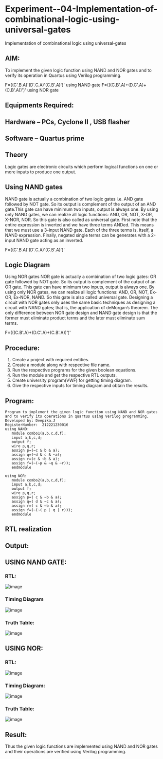 # Experiment--04-Implementation-of-combinational-logic-using-universal-gates
Implementation of combinational logic using universal-gates
 
## AIM:
To implement the given logic function using NAND and NOR gates and to verify its operation in Quartus using Verilog programming.

F=((C'.B.A)'(D'.C.A)'(C.B'.A)')' using NAND gate
F=(((C.B'.A)+(D.C'.A)+(C.B'.A))')' using NOR gate
## Equipments Required:
## Hardware – PCs, Cyclone II , USB flasher
## Software – Quartus prime


## Theory
Logic gates are electronic circuits which perform logical functions on one or more inputs to produce one output. 

## Using NAND gates
NAND gate is actually a combination of two logic gates i.e. AND gate followed by NOT gate. So its output is complement of the output of an AND gate.This gate can have minimum two inputs, output is always one. By using only NAND gates, we can realize all logic functions: AND, OR, NOT, X-OR, X-NOR, NOR. So this gate is also called as universal gate. First note that the entire expression is inverted and we have three terms ANDed. This means that we must use a 3-input NAND gate. Each of the three terms is, itself, a NAND expression. Finally, negated single terms can be generates with a 2-input NAND gate acting as an inverted.

F=((C'.B.A)'(D'.C.A)'(C.B'.A)')'

## Logic Diagram

Using NOR gates
NOR gate is actually a combination of two logic gates: OR gate followed by NOT gate. So its output is complement of the output of an OR gate. This gate can have minimum two inputs, output is always one. By using only NOR gates, we can realize all logic functions: AND, OR, NOT, Ex-OR, Ex-NOR, NAND. So this gate is also called universal gate. Designing a circuit with NOR gates only uses the same basic techniques as designing a circuit with NAND gates; that is, the application of deMorgan’s theorem. The only difference between NOR gate design and NAND gate design is that the former must eliminate product terms and the later must eliminate sum terms.

F=(((C.B'.A)+(D.C'.A)+(C.B'.A))')'


## Procedure:
1. Create a project with required entities.
2. Create a module along with respective file name.
3. Run the respective programs for the given boolean equations.
4. Run the module and get the respective RTL outputs.
5. Create university program(VWF) for getting timing diagram.
6. Give the respective inputs for timing diagram and obtain the results.
## Program:
```
Program to implement the given logic function using NAND and NOR gates and to verify its operations in quartus using Verilog programming.
Developed by: Deepika.J
RegisterNumber:  212221230016
using NAND:
   module combo1(a,b,c,d,f);
   input a,b,c,d;
   output f;
   wire p,q,r;
   assign p=(~c & b & a);
   assign q=(~d & c & ~a);
   assign r=(c & ~b & a);
   assign f=(~(~p & ~q & ~r));
   endmodule

using NOR:
   module combo2(a,b,c,d,f);
   input a,b,c,d;
   output f;
   wire p,q,r;
   assign p=( c & ~b & a);
   assign q=( d & ~c & a);
   assign r=( c & ~b & a);
   assign f=(~(~( p | q | r)));
   endmodule
```
## RTL realization

## Output:
## USING NAND GATE:
### RTL:
![image](https://user-images.githubusercontent.com/94677128/201460322-692c68d2-681b-487e-be7c-ac2105fbd332.png)

### Timing Diagram
![image](https://user-images.githubusercontent.com/94677128/201460402-e5047c6e-4258-4f2a-aa4b-5d242c6f5c36.png)
### Truth Table:
![image](https://user-images.githubusercontent.com/94677128/201460420-d6924089-ca18-4d3a-9826-b0e95a83fb02.png)
## USING NOR:
### RTL:
![image](https://user-images.githubusercontent.com/94677128/201460493-d4833395-21b4-4cf0-bfad-36caf8fcdec5.png)

### Timing Diagram:
![image](https://user-images.githubusercontent.com/94677128/201460525-5e88a9c8-17e4-4a4a-91eb-2d0d7fd94481.png)
### Truth Table:
![image](https://user-images.githubusercontent.com/94677128/201460564-3c3616c7-0e11-4d84-b3e5-a2aaac17ae14.png)

## Result:
Thus the given logic functions are implemented using NAND and NOR gates and their operations are verified using Verilog programming.
